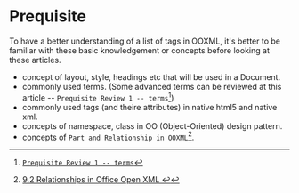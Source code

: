 # Prequisite
To have a better understanding of a list of tags in OOXML, it's better to be familiar with these basic knowledgement or concepts before looking at these articles.

+ concept of layout, style, headings etc that will be used in a Document.
+ commonly used terms. (Some advanced terms can be reviewed at this article -- `Prequisite Review 1 -- terms`[^1])
+ commonly used tags (and theire attributes) in native html5 and native xml.
+ concepts of namespace, class in OO (Object-Oriented) design pattern.
+ concepts of `Part and Relationship in OOXML`[^2].

[^1]: [`Prequisite Review 1 -- terms`](https://github.com/40843245/OOXML/blob/main/Prequisite/Prequisite%20Review%201%20--%20terms.md)

[^2]: [9.2 Relationships in Office Open XML ↩](https://ooxml.info/docs/9/9.2/)
